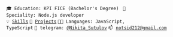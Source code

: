 <code>🎓 Education: KPI FICE (Bachelor's Degree) </code>
<code>👷 Speciality: Node.js developer </code><br>
<code>💡 [Skills](SKILLS.md)</code>
<code>🧻 [Projects](PROJECTS.md)</code>
<code>🧑‍💻 Languages: JavaScript, TypeScript</code>
<code>💬 telegram: [@Nikita_Sutulov](https://telegram.me/Nikita_Sutulov)</code>
<code>📫 [notsid212@gmail.com](mailto:notsid212@gmail.com)</code>

